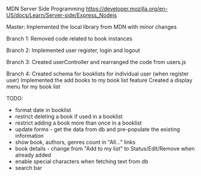 MDN Server Side Programming
https://developer.mozilla.org/en-US/docs/Learn/Server-side/Express_Nodejs

Master: Implemented the local library from MDN with minor changes

Branch 1: Removed code related to book instances

Branch 2: Implemented user register, login and logout

Branch 3: Created userController and rearranged the code from users.js

Branch 4: Created schema for booklists for individual user (when register user)
Implemented the add books to my book list feature
Created a display menu for my book list

TODO:

- format date in booklist
- restrict deleting a book if used in a booklist
- restrict adding a book more than once in a booklist
- update forms - get the data from db and pre-populate the existing information
- show book, authors, genres count in "All..." links
- book details - change from "Add to my list" to Status/Edit/Remove when already added
- enable special characters when fetching text from db
- search bar
